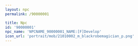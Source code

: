 ```yaml
---
layout: npc
permalink: /90000001

title: Npc
id: '90000001'
npc_name: 'NPCNAME_90000001_NAME:[F]Develop'
icon_url: 'portrait/mob/21010002_m_blackrobemagician_p.png'
---
```

